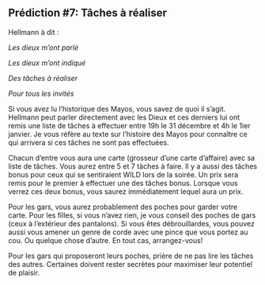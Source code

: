 ## Prédiction #7: Tâches à réaliser

Hellmann à dit :

*Les dieux m’ont parlé*

*Les dieux m’ont indiqué*

*Des tâches à réaliser*

*Pour tous les invités*

Si vous avez lu l’historique des Mayos, vous savez de quoi il s’agit. Hellmann peut parler directement avec les Dieux et ces derniers lui ont remis une liste de tâches à effectuer entre 19h le 31 décembre et 4h le 1ier  janvier. Je vous réfère au texte sur l’histoire des Mayos pour connaître ce qui arrivera si ces tâches ne sont pas effectuées.

Chacun d’entre vous aura une carte (grosseur d’une carte d’affaire) avec sa liste de tâches. Vous aurez entre 5 et 7 tâches à faire. Il y a aussi des tâches bonus pour ceux qui se sentiraient WILD lors de la soirée. Un prix sera remis pour le premier à effectuer une des tâches bonus. Lorsque vous verrez ces deux bonus, vous saurez immédiatement lequel aura un prix.

Pour les gars, vous aurez probablement des poches pour garder votre carte. Pour les filles, si vous n’avez rien, je vous conseil des poches de gars (ceux à l’extérieur des pantalons). Si vous êtes débrouillardes, vous pouvez aussi vous amener un genre de corde avec une pince que vous portez au cou. Ou quelque chose d’autre. En tout cas, arrangez-vous!

Pour les gars qui proposeront leurs poches, prière de ne pas lire les tâches des autres. Certaines doivent rester secrètes pour maximiser leur potentiel de plaisir.
